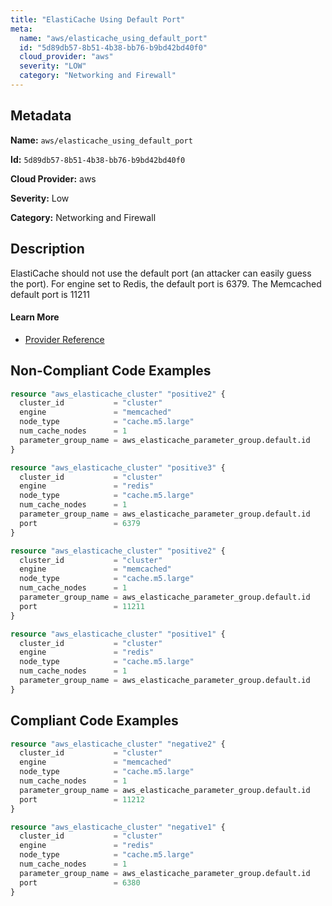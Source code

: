 ```yaml
---
title: "ElastiCache Using Default Port"
meta:
  name: "aws/elasticache_using_default_port"
  id: "5d89db57-8b51-4b38-bb76-b9bd42bd40f0"
  cloud_provider: "aws"
  severity: "LOW"
  category: "Networking and Firewall"
---
```


## Metadata
**Name:** `aws/elasticache_using_default_port`

**Id:** `5d89db57-8b51-4b38-bb76-b9bd42bd40f0`

**Cloud Provider:** aws

**Severity:** Low

**Category:** Networking and Firewall

## Description
ElastiCache should not use the default port (an attacker can easily guess the port). For engine set to Redis, the default port is 6379. The Memcached default port is 11211

#### Learn More

 - [Provider Reference](https://registry.terraform.io/providers/hashicorp/aws/latest/docs/resources/elasticache_cluster#port)

## Non-Compliant Code Examples
```terraform
resource "aws_elasticache_cluster" "positive2" {
  cluster_id           = "cluster"
  engine               = "memcached"
  node_type            = "cache.m5.large"
  num_cache_nodes      = 1
  parameter_group_name = aws_elasticache_parameter_group.default.id
}

```

```terraform
resource "aws_elasticache_cluster" "positive3" {
  cluster_id           = "cluster"
  engine               = "redis"
  node_type            = "cache.m5.large"
  num_cache_nodes      = 1
  parameter_group_name = aws_elasticache_parameter_group.default.id
  port                 = 6379
}

```

```terraform
resource "aws_elasticache_cluster" "positive2" {
  cluster_id           = "cluster"
  engine               = "memcached"
  node_type            = "cache.m5.large"
  num_cache_nodes      = 1
  parameter_group_name = aws_elasticache_parameter_group.default.id
  port                 = 11211
}

```

```terraform
resource "aws_elasticache_cluster" "positive1" {
  cluster_id           = "cluster"
  engine               = "redis"
  node_type            = "cache.m5.large"
  num_cache_nodes      = 1
  parameter_group_name = aws_elasticache_parameter_group.default.id
}

```

## Compliant Code Examples
```terraform
resource "aws_elasticache_cluster" "negative2" {
  cluster_id           = "cluster"
  engine               = "memcached"
  node_type            = "cache.m5.large"
  num_cache_nodes      = 1
  parameter_group_name = aws_elasticache_parameter_group.default.id
  port                 = 11212
}

```

```terraform
resource "aws_elasticache_cluster" "negative1" {
  cluster_id           = "cluster"
  engine               = "redis"
  node_type            = "cache.m5.large"
  num_cache_nodes      = 1
  parameter_group_name = aws_elasticache_parameter_group.default.id
  port                 = 6380
}

```